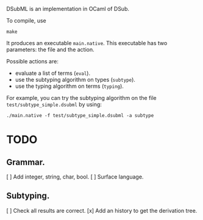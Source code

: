 DSubML is an implementation in OCaml of DSub.

To compile, use
```
make
```

It produces an executable `main.native`.
This executable has two parameters: the file and the action.

Possible actions are:
- evaluate a list of terms (`eval`).
- use the subtyping algorithm on types (`subtype`).
- use the typing algorithm on terms (`typing`).

For example, you can try the subtyping algorithm on the file `test/subtype_simple.dsubml` by using:
```
./main.native -f test/subtype_simple.dsubml -a subtype
```


TODO
====

## Grammar.

[ ] Add integer, string, char, bool.
[ ] Surface language.

## Subtyping.

[ ] Check all results are correct.
[x] Add an history to get the derivation tree.
